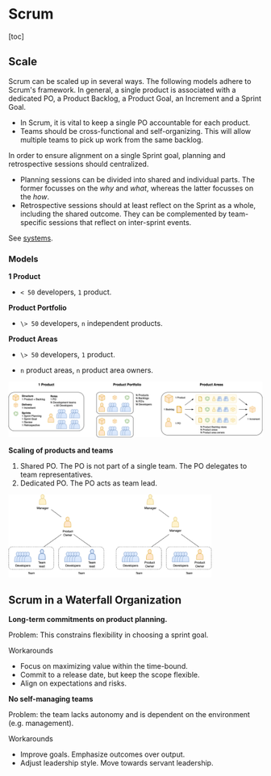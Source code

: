 # Scrum

[toc]

## Scale

Scrum can be scaled up in several ways. The following models adhere to Scrum's framework. In general, a single product is associated with a dedicated PO, a Product Backlog, a Product Goal, an Increment and a Sprint Goal.

- In Scrum, it is vital to keep a single PO accountable for each product.
- Teams should be cross-functional and self-organizing. This will allow multiple teams to pick up work from the same backlog.



In order to ensure alignment on a single Sprint goal, planning and retrospective sessions should centralized. 

- Planning sessions can be divided into shared and individual parts. The former focusses on the *why* and *what*, whereas the latter focusses on the *how*.
- Retrospective sessions should at least reflect on the Sprint as a whole, including the shared outcome. They can be complemented by team-specific sessions that reflect on inter-sprint events.



See [systems](../systems/structure.md).

### Models

**1 Product**

- `< 50` developers, `1` product.

**Product Portfolio**

- `\> 50` developers, `n` independent products.

**Product Areas**

- `\> 50` developers, `1` product.

- `n` product areas,  `n` product area owners.



![scrum-scaling](../img/scrum-scaling.png)



**Scaling of products and teams**

1. Shared PO. The PO is not part of a single team. The PO delegates to team representatives.
2. Dedicated PO. The PO acts as team lead.

<img src="../img/scrum-product-teams.png" alt="scrum-product-teams" style="width:80%;" />



## Scrum in a Waterfall Organization

**Long-term commitments on product planning.**

Problem: This constrains flexibility in choosing a sprint goal.

Workarounds

- Focus on maximizing value within the time-bound.
- Commit to a release date, but keep the scope flexible.
- Align on expectations and risks.



**No self-managing teams**

Problem: the team lacks autonomy and is dependent on the environment (e.g. management).

Workarounds

- Improve goals. Emphasize outcomes over output.
- Adjust leadership style. Move towards servant leadership.



